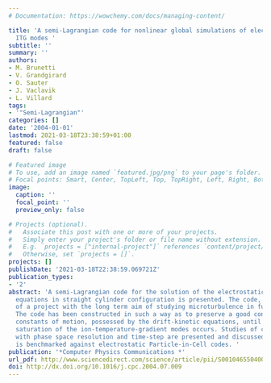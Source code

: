 ```yaml
---
# Documentation: https://wowchemy.com/docs/managing-content/

title: 'A semi-Lagrangian code for nonlinear global simulations of electrostatic drift-kinetic
  ITG modes '
subtitle: ''
summary: ''
authors:
- M. Brunetti
- V. Grandgirard
- O. Sauter
- J. Vaclavik
- L. Villard
tags:
- '"Semi-Lagrangian"'
categories: []
date: '2004-01-01'
lastmod: 2021-03-18T23:38:59+01:00
featured: false
draft: false

# Featured image
# To use, add an image named `featured.jpg/png` to your page's folder.
# Focal points: Smart, Center, TopLeft, Top, TopRight, Left, Right, BottomLeft, Bottom, BottomRight.
image:
  caption: ''
  focal_point: ''
  preview_only: false

# Projects (optional).
#   Associate this post with one or more of your projects.
#   Simply enter your project's folder or file name without extension.
#   E.g. `projects = ["internal-project"]` references `content/project/deep-learning/index.md`.
#   Otherwise, set `projects = []`.
projects: []
publishDate: '2021-03-18T22:38:59.069721Z'
publication_types:
- '2'
abstract: 'A semi-Lagrangian code for the solution of the electrostatic drift-kinetic
  equations in straight cylinder configuration is presented. The code, CYGNE, is part
  of a project with the long term aim of studying microturbulence in fusion devices.
  The code has been constructed in such a way as to preserve a good control of the
  constants of motion, possessed by the drift-kinetic equations, until the nonlinear
  saturation of the ion-temperature-gradient modes occurs. Studies of convergence
  with phase space resolution and time-step are presented and discussed. The code
  is benchmarked against electrostatic Particle-in-Cell codes. '
publication: '*Computer Physics Communications *'
url_pdf: http://www.sciencedirect.com/science/article/pii/S0010465504004126
doi: http://dx.doi.org/10.1016/j.cpc.2004.07.009
---
```

